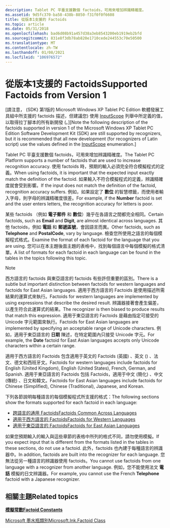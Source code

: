 ```yaml
---
description: Tablet PC 平臺支援數個 factoids，可用來增加辨識精確度。
ms.assetid: 9d5fc370-ba58-438b-8850-f31f0f0f6608
title: 從版本1支援的 Factoids
ms.topic: article
ms.date: 05/31/2018
ms.openlocfilehash: bad6d08b91a457d38a3eb8543200eb1919eb2bfd
ms.sourcegitcommit: 831e8f3db78ab820e1710cede244553c70e50500
ms.translationtype: MT
ms.contentlocale: zh-TW
ms.lasthandoff: 01/08/2021
ms.locfileid: "106976572"
---
```

# <a name="supported-factoids-from-version-1"></a><span data-ttu-id="1cec1-103">從版本1支援的 Factoids</span><span class="sxs-lookup"><span data-stu-id="1cec1-103">Supported Factoids from Version 1</span></span>

<span data-ttu-id="1cec1-104">\[請注意， (SDK) 第1版的 Microsoft Windows XP Tablet PC Edition 軟體發展工具組中所支援的 factoids 描述，但建議您) 使用 [InputScope](/windows/win32/api/inputscope/ne-inputscope-inputscope) 列舉中所定義的值，以取得拉丁腳本的所有新開發 (。\]</span><span class="sxs-lookup"><span data-stu-id="1cec1-104">\[Note the following description of the factoids supported in version 1 of the Microsoft Windows XP Tablet PC Edition Software Development Kit (SDK) are still supported by recognizers, but it is recommended that all new development (for recognizers of Latin script) use the values defined in the [InputScope](/windows/win32/api/inputscope/ne-inputscope-inputscope) enumeration.\]</span></span>

<span data-ttu-id="1cec1-105">Tablet PC 平臺支援數個 factoids，可用來增加辨識精確度。</span><span class="sxs-lookup"><span data-stu-id="1cec1-105">The Tablet PC Platform supports a number of factoids that are used to increase recognition accuracy.</span></span> <span data-ttu-id="1cec1-106">使用 factoids 時，預期的輸入必須完全符合模擬程式的定義。</span><span class="sxs-lookup"><span data-stu-id="1cec1-106">When using factoids, it is important that the expected input exactly match the definition of the factoid.</span></span> <span data-ttu-id="1cec1-107">如果輸入不符合模擬程式的定義，辨識精確度就會受到影響。</span><span class="sxs-lookup"><span data-stu-id="1cec1-107">If the input does not match the definition of the factoid, recognition accuracy suffers.</span></span> <span data-ttu-id="1cec1-108">例如，如果設定了 **數位** 的智慧標籤，而使用者輸入字母，則字母的辨識精確度很差。</span><span class="sxs-lookup"><span data-stu-id="1cec1-108">For example, if the **Number** factoid is set and the user enters letters, the recognition accuracy for letters is poor.</span></span>

<span data-ttu-id="1cec1-109">某些 factoids （例如 **電子郵件** 和 **數位**）幾乎在各語言之間都完全相同。</span><span class="sxs-lookup"><span data-stu-id="1cec1-109">Certain factoids, such as **Email** and **Digit**, are almost identical across languages.</span></span> <span data-ttu-id="1cec1-110">其他 factoids，例如 **電話** 和 **郵遞區號**，會因語言而異。</span><span class="sxs-lookup"><span data-stu-id="1cec1-110">Other factoids, such as **Telephone** and **PostalCode**, vary by language.</span></span> <span data-ttu-id="1cec1-111">檢查您所使用之語言的每個模擬程式格式。</span><span class="sxs-lookup"><span data-stu-id="1cec1-111">Examine the format of each factoid for the language that you are using.</span></span> <span data-ttu-id="1cec1-112">您可以在本主題後面主題的表格中，找到每個語言中每個模擬的格式清單。</span><span class="sxs-lookup"><span data-stu-id="1cec1-112">A list of formats for each factoid in each language can be found in the tables in the topics following this topic.</span></span>

> [!Note]  
> <span data-ttu-id="1cec1-113">西方語言的 factoids 與東亞語言的 factoids 有些許但重要的區別。</span><span class="sxs-lookup"><span data-stu-id="1cec1-113">There is a subtle but important distinction between factoids for western languages and factoids for East Asian languages.</span></span> <span data-ttu-id="1cec1-114">適用于西方語言的 Factoids 是使用描述所需結果的運算式來執行。</span><span class="sxs-lookup"><span data-stu-id="1cec1-114">Factoids for western languages are implemented by using expressions that describe the desired result.</span></span> <span data-ttu-id="1cec1-115">辨識器接著會產生偏差，以產生符合此運算式的結果。</span><span class="sxs-lookup"><span data-stu-id="1cec1-115">The recognizer is then biased to produce results that match this expression.</span></span> <span data-ttu-id="1cec1-116">適用于東亞語言的 Factoids 是藉由指定可接受的 Unicode 字元範圍來執行。</span><span class="sxs-lookup"><span data-stu-id="1cec1-116">Factoids for East Asian languages are implemented by specifying an acceptable range of Unicode characters.</span></span> <span data-ttu-id="1cec1-117">例如，適用于東亞語言的 **日期** 陳述，在特定範圍內只接受 Unicode 字元。</span><span class="sxs-lookup"><span data-stu-id="1cec1-117">For example, the **Date** factoid for East Asian languages accepts only Unicode characters within a certain range.</span></span>

 

<span data-ttu-id="1cec1-118">適用于西方語言的 Factoids 包含適用于英文的 Factoids (英國) 、英文 () 、法文、德文和西班牙文。</span><span class="sxs-lookup"><span data-stu-id="1cec1-118">Factoids for western languages include factoids for English (United Kingdom), English (United States), French, German, and Spanish.</span></span> <span data-ttu-id="1cec1-119">適用于東亞語言的 Factoids 包括 Factoids，適用于中文 (簡化) 、中文 (傳統) 、日文和韓文。</span><span class="sxs-lookup"><span data-stu-id="1cec1-119">Factoids for East Asian languages include factoids for Chinese (Simplified), Chinese (Traditional), Japanese, and Korean.</span></span>

<span data-ttu-id="1cec1-120">下列各節說明每種語言的每個模擬程式所支援的格式：</span><span class="sxs-lookup"><span data-stu-id="1cec1-120">The following sections show the formats supported for each factoid in each language:</span></span>

-   [<span data-ttu-id="1cec1-121">跨語言的通用 Factoids</span><span class="sxs-lookup"><span data-stu-id="1cec1-121">Factoids Common Across Languages</span></span>](factoids-common-across-languages.md)
-   [<span data-ttu-id="1cec1-122">適用于西方語言的 Factoids</span><span class="sxs-lookup"><span data-stu-id="1cec1-122">Factoids for Western Languages</span></span>](factoids-for-western-languages.md)
-   [<span data-ttu-id="1cec1-123">適用于東亞語言的 Factoids</span><span class="sxs-lookup"><span data-stu-id="1cec1-123">Factoids for East Asian Languages</span></span>](factoids-for-east-asian-languages.md)

<span data-ttu-id="1cec1-124">如果您預期輸入的輸入與這些章節的表格中所列的格式不同，請勿使用模擬。</span><span class="sxs-lookup"><span data-stu-id="1cec1-124">If you expect input that is different from the formats listed in the tables in these sections, do not use a factoid.</span></span> <span data-ttu-id="1cec1-125">此外，factoids 也內建于每種語言的辨識器中。</span><span class="sxs-lookup"><span data-stu-id="1cec1-125">In addition, factoids are built into the recognizer for each language.</span></span> <span data-ttu-id="1cec1-126">您無法從另一種語言的辨識器使用 factoids。</span><span class="sxs-lookup"><span data-stu-id="1cec1-126">You cannot use factoids from one language with a recognizer from another language.</span></span> <span data-ttu-id="1cec1-127">例如，您不能使用法文 **電話** 模擬的日文辨識器。</span><span class="sxs-lookup"><span data-stu-id="1cec1-127">For example, you cannot use the French **Telephone** factoid with a Japanese recognizer.</span></span>

## <a name="related-topics"></a><span data-ttu-id="1cec1-128">相關主題</span><span class="sxs-lookup"><span data-stu-id="1cec1-128">Related topics</span></span>

<dl> <dt>

[<span data-ttu-id="1cec1-129">**模擬常數**</span><span class="sxs-lookup"><span data-stu-id="1cec1-129">**Factoid Constants**</span></span>](factoid-constants.md)
</dt> <dt>

<span data-ttu-id="1cec1-130">[Microsoft 墨水瓶類別](/previous-versions/ms583657(v=vs.100))</span><span class="sxs-lookup"><span data-stu-id="1cec1-130">[Microsoft.Ink.Factoid Class](/previous-versions/ms583657(v=vs.100))</span></span>
</dt> </dl>

 

 
